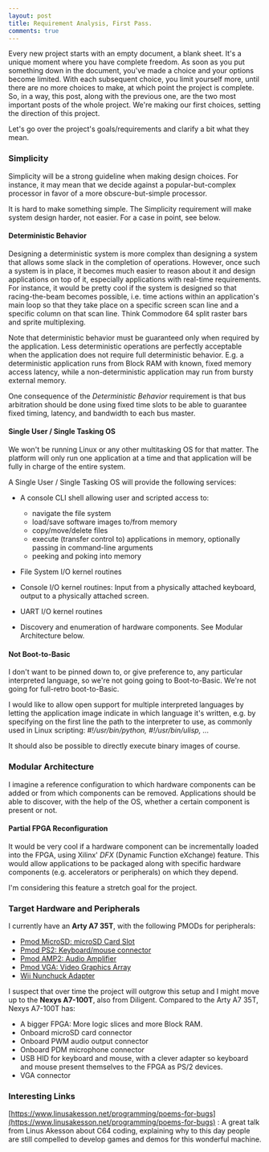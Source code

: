 ```yaml
---
layout: post
title: Requirement Analysis, First Pass.
comments: true
---
```


Every new project starts with an empty document, a blank sheet. It's a unique moment where you have complete freedom. As soon as you put something down in the document, you've made a choice and your options become limited. With each subsequent choice, you limit yourself more, until there are no more choices to make, at which point the project is complete. 
So, in a way, this post, along with the previous one, are the two most important posts of the whole project. We're making our first choices, setting the direction of this project.

Let's go over the project's goals/requirements and clarify a bit what they mean.

### Simplicity

Simplicity will be a strong guideline when making design choices. For instance, it may mean that we decide against a popular-but-complex processor in favor of a more obscure-but-simple processor.

It is hard to make something simple. The Simplicity requirement will make system design harder, not easier. For a case in point, see below.

#### Deterministic Behavior

Designing a deterministic system is more complex than designing a system that allows some slack in the completion of operations. However, once such a system is in place, it becomes much easier to reason about it and design applications on top of it, especially applications with real-time requirements.
For instance, it would be pretty cool if the system is designed so that racing-the-beam becomes possible, i.e. time actions within an application's main loop so that they take place on a specific screen scan line and a specific column on that scan line. Think Commodore 64 split raster bars and sprite multiplexing.

Note that deterministic behavior must be guaranteed only when required by the application. Less deterministic operations are perfectly acceptable when the application does not require full deterministic behavior. E.g. a deterministic application runs from Block RAM with known, fixed memory access latency, while a non-deterministic application may run from bursty external memory.

One consequence of the *Deterministic Behavior* requirement is that bus arbitration should be done using fixed time slots to be able to guarantee fixed timing, latency, and bandwidth to each bus master.

#### Single User / Single Tasking OS

We won't be running Linux or any other multitasking OS for that matter. The platform will only run one application at a time and that application will be fully in charge of the entire system.

A Single User / Single Tasking OS will provide the following services:

- A console CLI shell allowing user and scripted access to:

	- navigate the file system
	- load/save software images to/from memory
	- copy/move/delete files
	- execute (transfer control to) applications in memory, optionally passing in command-line arguments
	- peeking and poking into memory
	
- File System I/O kernel routines
- Console I/O kernel routines: Input from a physically attached keyboard, output to a physically attached screen.
- UART I/O kernel routines
- Discovery and enumeration of hardware components. See Modular Architecture below.

#### Not Boot-to-Basic

I don't want to be pinned down to, or give preference to, any particular interpreted language, so we're not going going to Boot-to-Basic.
We're not going for full-retro boot-to-Basic.

I would like to allow open support for multiple interpreted languages by letting the application image indicate in which language it's written, e.g. by specifying on the first line the path to the interpreter to use, as commonly used in Linux scripting: *#!/usr/bin/python, #!/usr/bin/ulisp, ...*

It should also be possible to directly execute binary images of course.

### Modular Architecture

I imagine a reference configuration to which hardware components can be added or from which components can be removed.
Applications should be able to discover, with the help of the OS, whether a certain component is present or not.

#### Partial FPGA Reconfiguration

It would be very cool if a hardware component can be incrementally loaded into the FPGA, using Xilinx' *DFX* (Dynamic Function eXchange) feature. This would allow applications to be packaged along with specific hardware components (e.g. accelerators or peripherals) on which they depend.

I'm considering this feature a stretch goal for the project.

### Target Hardware and Peripherals

I currently have an **Arty A7 35T**, with the following PMODs for peripherals:

- [Pmod MicroSD: microSD Card Slot](https://digilent.com/shop/pmod-microsd-microsd-card-slot/)
- [Pmod PS2: Keyboard/mouse connector](https://digilent.com/shop/pmod-ps2-keyboard-mouse-connector/) 
- [Pmod AMP2: Audio Amplifier](https://digilent.com/shop/pmod-amp2-audio-amplifier/) 
- [Pmod VGA: Video Graphics Array](https://digilent.com/shop/pmod-vga-video-graphics-array/) 
- [Wii Nunchuck Adapter](https://www.reichelt.com/be/en/arduino-8211-wiichuck-nunchuck-adapter-ard-wii-nunchuck-p282673.html?CCOUNTRY=661&LANGUAGE=nl&GROUPID=9020&START=0&OFFSET=16&SID=93757c8e4582e90848068d74dbb71d4a2c938ebd13432dc6b9c96&LANGUAGE=EN&&r=1)

I suspect that over time the project will outgrow this setup and I might move up to the **Nexys A7-100T**, also from Diligent. Compared to the Arty A7 35T, Nexys A7-100T has: 
- A bigger FPGA: More logic slices and more Block RAM.
- Onboard microSD card connector
- Onboard PWM audio output connector
- Onboard PDM microphone connector
- USB HID for keyboard and mouse, with a clever adapter so keyboard and mouse present themselves to the FPGA as PS/2 devices.
- VGA connector

### Interesting Links

[https://www.linusakesson.net/programming/poems-for-bugs](https://www.linusakesson.net/programming/poems-for-bugs) : A great talk from Linus Akesson about C64 coding, explaining why to this day people are still compelled to develop games and demos for this wonderful machine. 
